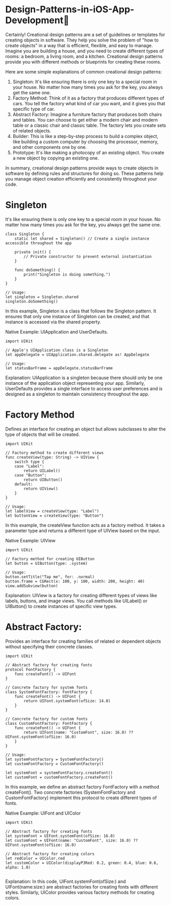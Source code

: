 # Design-Patterns-in-iOS-App-Development

Certainly! Creational design patterns are a set of guidelines or templates for creating objects in software. They help you solve the problem of "how to create objects" in a way that is efficient, flexible, and easy to manage.
Imagine you are building a house, and you need to create different types of rooms: a bedroom, a living room, and a kitchen. Creational design patterns provide you with different methods or blueprints for creating these rooms.

Here are some simple explanations of common creational design patterns:

1) Singleton: It's like ensuring there is only one key to a special room in your house. No matter how many times you ask for the key, you always get the same one.
2) Factory Method: Think of it as a factory that produces different types of cars. You tell the factory what kind of car you want, and it gives you that specific type of car.
3) Abstract Factory: Imagine a furniture factory that produces both chairs and tables. You can choose to get either a modern chair and modern table or a classic chair and classic table. The factory lets you create sets of related objects.
4) Builder: This is like a step-by-step process to build a complex object, like building a custom computer by choosing the processor, memory, and other components one by one.
5) Prototype: It's like making a photocopy of an existing object. You create a new object by copying an existing one.

In summary, creational design patterns provide ways to create objects in software by defining rules and structures for doing so. These patterns help you manage object creation efficiently and consistently throughout your code.

# Singleton
It's like ensuring there is only one key to a special room in your house. No matter how many times you ask for the key, you always get the same one.
```
class Singleton {
    static let shared = Singleton() // Create a single instance accessible throughout the app
    
    private init() {
        // Private constructor to prevent external instantiation
    }
    
    func doSomething() {
        print("Singleton is doing something.")
    }
}

// Usage:
let singleton = Singleton.shared
singleton.doSomething()

```
In this example, Singleton is a class that follows the Singleton pattern. It ensures that only one instance of Singleton can be created, and that instance is accessed via the shared property.

Native Example: UIApplication and UserDefaults.

```
import UIKit

// Apple's UIApplication class is a Singleton
let appDelegate = UIApplication.shared.delegate as! AppDelegate

// Usage:
let statusBarFrame = appDelegate.statusBarFrame
```
Explanation: UIApplication is a singleton because there should only be one instance of the application object representing your app. Similarly, UserDefaults provides a single interface to access user preferences and is designed as a singleton to maintain consistency throughout the app.

# Factory Method
Defines an interface for creating an object but allows subclasses to alter the type of objects that will be created.
```
import UIKit

// Factory method to create different views
func createView(type: String) -> UIView {
    switch type {
    case "Label":
        return UILabel()
    case "Button":
        return UIButton()
    default:
        return UIView()
    }
}

// Usage:
let labelView = createView(type: "Label")
let buttonView = createView(type: "Button")
```
In this example, the createView function acts as a factory method. It takes a parameter type and returns a different type of UIView based on the input.

Native Example: UIView

```
import UIKit

// Factory method for creating UIButton
let button = UIButton(type: .system)

// Usage:
button.setTitle("Tap me", for: .normal)
button.frame = CGRect(x: 100, y: 100, width: 200, height: 40)
view.addSubview(button)

```
Explanation: UIView is a factory for creating different types of views like labels, buttons, and image views. You call methods like UILabel() or UIButton() to create instances of specific view types.

# Abstract Factory: 
Provides an interface for creating families of related or dependent objects without specifying their concrete classes.
```
import UIKit

// Abstract factory for creating fonts
protocol FontFactory {
    func createFont() -> UIFont
}

// Concrete factory for system fonts
class SystemFontFactory: FontFactory {
    func createFont() -> UIFont {
        return UIFont.systemFont(ofSize: 14.0)
    }
}

// Concrete factory for custom fonts
class CustomFontFactory: FontFactory {
    func createFont() -> UIFont {
        return UIFont(name: "CustomFont", size: 16.0) ?? UIFont.systemFont(ofSize: 16.0)
    }
}

// Usage:
let systemFontFactory = SystemFontFactory()
let customFontFactory = CustomFontFactory()

let systemFont = systemFontFactory.createFont()
let customFont = customFontFactory.createFont()

```
In this example, we define an abstract factory FontFactory with a method createFont(). Two concrete factories (SystemFontFactory and CustomFontFactory) implement this protocol to create different types of fonts.

Native Example: UIFont and UIColor

```
import UIKit

// Abstract factory for creating fonts
let systemFont = UIFont.systemFont(ofSize: 16.0)
let customFont = UIFont(name: "CustomFont", size: 16.0) ?? UIFont.systemFont(ofSize: 16.0)

// Abstract factory for creating colors
let redColor = UIColor.red
let customColor = UIColor(displayP3Red: 0.2, green: 0.4, blue: 0.6, alpha: 1.0)


```
Explanation: In this code, UIFont.systemFont(ofSize:) and UIFont(name:size:) are abstract factories for creating fonts with different styles. Similarly, UIColor provides various factory methods for creating colors.
